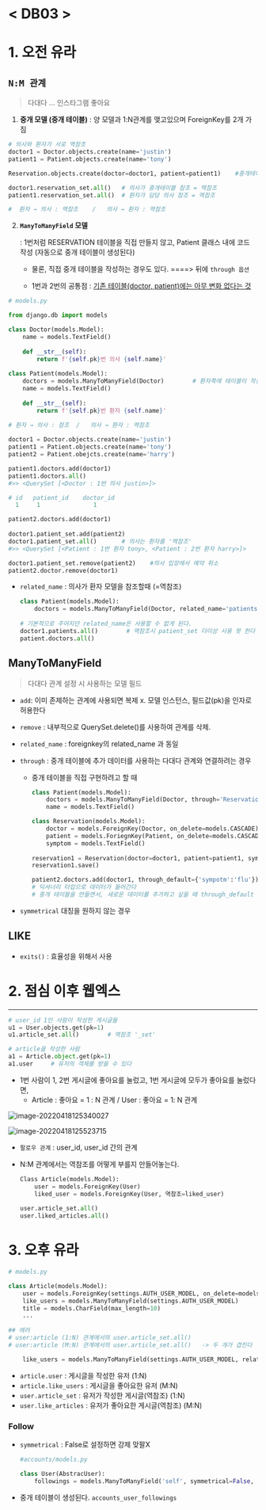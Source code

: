 # < DB03 >

# 1. 오전 유라



## `N:M 관계` 

> 다대다 ... 인스타그램 좋아요



1. **중개 모델 (중개 테이블)** : 양 모델과 1:N관계를 맺고있으며 ForeignKey를 2개 가짐

```python
# 의사와 환자가 서로 역참조
doctor1 = Doctor.objects.create(name='justin')
patient1 = Patient.objects.create(name='tony')

Reservation.objects.create(doctor=doctor1, patient=patient1)	#중개테이블

doctor1.reservation_set.all()	# 의사가 중개테이블 참조 = 역참조
patient1.reservation_set.all()	# 환자가 담당 의사 참조 = 역참조

#  환자 → 의사 : 역참조	/	의사 → 환자 : 역참조
```



2. **`ManyToManyField` 모델** 

   : 1번처럼 RESERVATION 테이블을 직접 만들지 않고, Patient 클래스 내에 코드 작성 (자동으로 중개 테이블이 생성된다)

   - 물론, 직접 중개 테이블을 작성하는 경우도 있다. ====> 뒤에 `through 옵션`

   - 1번과 2번의 공통점 : <u>기존 테이블(doctor, patient)에는 아무 변화 없다는 것</u>

```python
# models.py

from django.db import models

class Doctor(models.Model):
    name = models.TextField()
    
    def __str__(self):
        return f'{self.pk}번 의사 {self.name}'
    
class Patient(models.Model):
    doctors = models.ManyToManyField(Doctor)		# 환자쪽에 테이블이 작성됨
    name = models.TextField()
    
    def __str__(self):
        return f'{self.pk}번 환자 {self.name}'
        
# 환자 → 의사 : 참조	/	의사 → 환자 : 역참조   
```

```PYTHON
doctor1 = Doctor.objects.create(name='justin')
patient1 = Patient.objects.create(name='tony')
patient2 = Patient.obejcts.create(name='harry')

patient1.doctors.add(doctor1)
patient1.doctors.all()
#>> <QuerySet [<Doctor : 1번 의사 justin>]>

# id   patient_id    doctor_id
  1		1				1 

patient2.doctors.add(doctor1)    
    
doctor1.patient_set.add(patient2)    
doctor1.patient_set.all()		# 의사는 환자를 '역참조'
#>> <QuerySet [<Patient : 1번 환자 tony>, <Patient : 2번 환자 harry>]>

doctor1.patient_set.remove(patient2) 	#의사 입장에서 예약 취소
patient2.doctor.remove(doctor1)
```



- `related_name` : 의사가 환자 모델을 참조할때 (=역참조)

  ```python
  class Patient(models.Model):
      doctors = models.ManyToManyField(Doctor, related_name='patients')
      
  # 기본적으로 주어지던 related_name은 사용할 수 없게 된다.
  doctor1.patients.all()		# 역참조시 patient_set 더이상 사용 못 한다
  patient.doctors.all()
  ```



## ManyToManyField

> 다대다 관계 설정 시 사용하는 모델 필드

- `add`: 이미 존제하는 관계에 사용되면 복제 x. 모델 인스턴스, 필드값(pk)을 인자로 허용한다

- `remove` : 내부적으로 QuerySet.delete()를 사용하여 관계를 삭제.

- `related_name` : foreignkey의 related_name 과 동일

- `through` : 중개 테이블에 추가 데이터를 사용하는 다대다 관계와 연결하려는 경우

  - 중개 테이블을 직접 구현하려고 할 때

    ```python
    class Patient(models.Model):
    	doctors = models.ManyToManyField(Doctor, through='Reservation')
        name = models.TextField()
    
    class Reservation(models.Model):
        doctor = models.ForeignKey(Doctor, on_delete=models.CASCADE)
        patient = models.ForiegnKey(Patient, on_delete=models.CASCADE)
        symptom = models.TextField()
        
    reservation1 = Reservation(doctor=doctor1, patient=patient1, symptom='headache')
    reservation1.save()
    
    patient2.doctors.add(doctor1, through_default={'sympotm':'flu'})	
    # 딕셔너리 타입으로 데이터가 들어간다
    # 중개 테이블을 만들면서, 새로운 데이터를 추가하고 싶을 때 through_default 사용
    ```
    
    

- `symmetrical` 대칭을 원하지 않는 경우 



## LIKE

- `exits()` : 효율성을 위해서 사용



# 2. 점심 이후 웹엑스

---

```python
# user_id 1인 사람이 작성한 게시글들
u1 = User.objects.get(pk=1)
u1.article_set.all()		# 역참조 '_set'

# article을 작성한 사람
a1 = Article.object.get(pk=1)
a1.user		# 유저의 객체를 받을 수 있다

```

- 1번 사람이 1, 2번 게시글에 좋아요를 눌렀고, 1번 게시글에 모두가 좋아요를 눌렀다면,
  - Article : 좋아요 = 1 : N 관계 	/	 User : 좋아요 = 1: N 관계

![image-20220418125340027](C:/Users/%EC%9C%A0%EC%A7%80%EC%96%B8/AppData/Roaming/Typora/typora-user-images/image-20220418125340027.png)

![image-20220418125523715](C:/Users/%EC%9C%A0%EC%A7%80%EC%96%B8/AppData/Roaming/Typora/typora-user-images/image-20220418125523715.png)



- `팔로우 관계` : user_id, user_id 간의 관계

- N:M 관계에서는 역참조를 어떻게 부를지 만들어놓는다.

  ```PYTHON
  Class Article(models.Model):
      user = models.ForeignKey(User)
      liked_user = models.ForeignKey(User, 역참조=liked_user)
      
  user.article_set.all()
  user.liked_articles.all()
  ```

  



# 3. 오후 유라

```python
# models.py

class Article(models.Model):
    user = models.ForeignKey(settings.AUTH_USER_MODEL, on_delete=models.CASCADE)
    like_users = models.ManyToManyField(settings.AUTH_USER_MODEL)
    title = models.CharField(max_length=10)
	...
    
## 에러
# user:article (1:N) 관계에서의 user.article_set.all()
# user:article (M:N) 관계에서의 user.article_set.all()	-> 두 개가 겹친다

	like_users = models.ManyToManyField(settings.AUTH_USER_MODEL, related_name='like_articles')		# 역참조할 때 like_articles로 하겠다
```

- `article.user` : 게시글을 작성한 유저 (1:N)
- `article.like_users` : 게시글을 좋아요한 유저 (M:N)
- `user.article_set` : 유저가 작성한 게시글(역참조) (1:N)
- `user.like_articles` : 유저가 좋아요한 게시글(역참조) (M:N)



### Follow

- `symmetrical` : False로 설정하면 강제 맞팔X

  ```python
  #accounts/models.py
  
  class User(AbstracUser):
      followings = models.ManyToManyField('self', symmetrical=False, related_name='followers')	#이 유저를 팔로워하는 사람을 역참조 : followers
  ```

- 중개 테이블이 생성된다. `accounts_user_followings`

